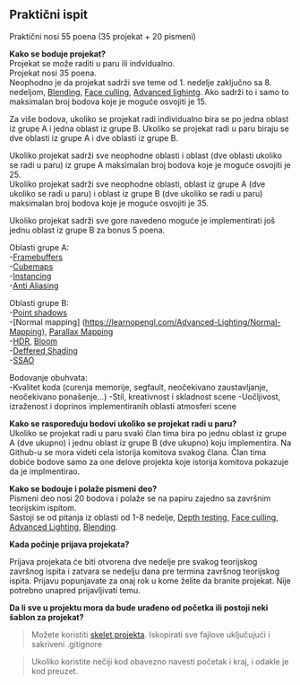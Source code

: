 ## Praktični ispit

Praktični nosi 55 poena (35 projekat + 20 pismeni)

**Kako se boduje projekat?**  
Projekat se može raditi u paru ili indvidualno.  
Projekat nosi 35 poena.  
Neophodno je da projekat sadrži sve teme od 1. nedelje zaključno sa 8. nedeljom, [Blending](https://learnopengl.com/Advanced-OpenGL/Blending), [Face culling](https://learnopengl.com/Advanced-OpenGL/Face-culling), [Advanced lighintg](https://learnopengl.com/Advanced-Lighting/Advanced-Lighting). Ako sadrži to i samo to maksimalan broj bodova koje je moguće osvojiti je 15.  

Za više bodova, ukoliko se projekat radi individualno bira se po jedna oblast iz grupe A i jedna oblast iz grupe B. Ukoliko se projekat radi u paru biraju se dve oblasti iz grupe A i dve oblasti iz grupe B.  

Ukoliko projekat sadrži sve neophodne oblasti i oblast (dve oblasti ukoliko se radi u paru) iz grupe A maksimalan broj bodova koje je moguće osvojiti je 25.    
Ukoliko projekat sadrži sve neophodne oblasti, oblast iz grupe A (dve ukoliko se radi u paru) i oblast iz grupe B (dve ukoliko se radi u paru) maksimalan broj bodova koje je moguće osvojiti je 35.  

Ukoliko projekat sadrži sve gore navedeno moguće je implementirati još jednu oblast iz grupe B za bonus 5 poena.

Oblasti grupe A:  
-[Framebuffers](https://learnopengl.com/Advanced-OpenGL/Framebuffers)  
-[Cubemaps](https://learnopengl.com/Advanced-OpenGL/Cubemaps)  
-[Instancing](https://learnopengl.com/Advanced-OpenGL/Instancing)  
-[Anti Aliasing](https://learnopengl.com/Advanced-OpenGL/Anti-Aliasing)  

Oblasti grupe B:  
-[Point shadows](https://learnopengl.com/Advanced-Lighting/Shadows/Point-Shadows)  
-[Normal mapping] (https://learnopengl.com/Advanced-Lighting/Normal-Mapping), [Parallax Mapping](https://learnopengl.com/Advanced-Lighting/Parallax-Mapping)  
-[HDR](https://learnopengl.com/Advanced-Lighting/HDR), [Bloom](https://learnopengl.com/Advanced-Lighting/Bloom)  
-[Deffered Shading](https://learnopengl.com/Advanced-Lighting/Deferred-Shading)  
-[SSAO](https://learnopengl.com/Advanced-Lighting/SSAO)

Bodovanje obuhvata:  
-Kvalitet koda (curenja memorije, segfault, neočekivano zaustavljanje, neočekivano ponašenje...)
-Stil, kreativnost i skladnost scene
-Uočljivost, izraženost i doprinos implementiranih oblasti atmosferi scene 


**Kako se raspoređuju bodovi ukoliko se projekat radi u paru?**  
Ukoliko se projekat radi u paru svaki član tima bira po jednu oblast iz grupe A (dve ukupno) i jednu oblast iz grupe B (dve ukupno) koju implementira. Na Github-u se mora videti cela istorija komitova svakog člana. Član tima dobiće bodove samo za one delove projekta koje istorija komitova pokazuje da je implmentirao.

**Kako se bodouje i polaže pismeni deo?**  
Pismeni deo nosi 20 bodova i polaže se na papiru zajedno sa završnim teorijskim ispitom.  
Sastoji se od pitanja iz oblasti od 1-8 nedelje, [Depth testing](https://learnopengl.com/Advanced-OpenGL/Depth-testing), [Face culling](https://learnopengl.com/Advanced-OpenGL/Face-culling), [Advanced Lighting](https://learnopengl.com/Advanced-OpenGL/Anti-Aliasing), [Blending](https://learnopengl.com/Advanced-OpenGL/Blending).


**Kada počinje prijava projekata?**

Prijava projekata će biti otvorena dve nedelje pre svakog teorijskog završnog ispita i zatvara se nedelju dana pre termina završnog teorijskog ispita. Prijavu popunjavate za onaj rok u kome želite da branite projekat. Nije potrebno unapred prijavljivati temu.


**Da li sve u projektu mora da bude urađeno od početka ili postoji neki šablon za projekat?**

> Možete koristiti [skelet projekta](https://github.com/matf-racunarska-grafika/project_base). Iskopirati sve fajlove uključujući i sakriveni .gitignore

> Ukoliko koristite nečiji kod obavezno navesti početak i kraj, i odakle je kod preuzet. 

